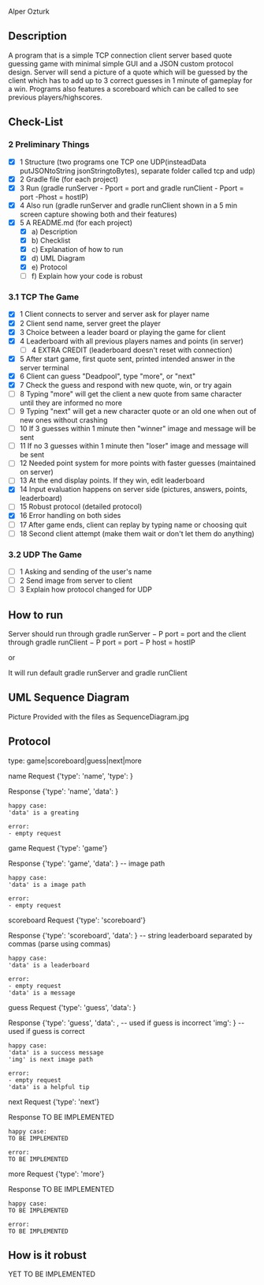 Alper Ozturk

## Description
A program that is a simple TCP connection client server based quote guessing game with minimal simple GUI and a JSON custom protocol design. Server will send a picture of a quote which will be guessed by the client which has to add up to 3 correct guesses in 1 minute of gameplay for a win. Programs also features a scoreboard which can be called to see previous players/highscores.

## Check-List
### 2 Preliminary Things
- [X] 1 Structure (two programs one TCP one UDP(insteadData putJSONtoString jsonStringtoBytes), separate folder called tcp and udp)
- [X] 2 Gradle file (for each project)
- [X] 3 Run (gradle runServer - Pport = port and gradle runClient - Pport = port -Phost = hostIP)
- [X] 4 Also run (gradle runServer and gradle runClient shown in a 5 min screen capture showing both and their features)
- [X] 5 A README.md (for each project)
    - [X] a) Description
    - [X] b) Checklist
    - [X] c) Explanation of how to run
    - [X] d) UML Diagram
    - [X] e) Protocol
    - [ ] f) Explain how your code is robust

### 3.1 TCP The Game
- [X] 1 Client connects to server and server ask for player name
- [X] 2 Client send name, server greet the player
- [X] 3 Choice between a leader board or playing the game for client
- [X] 4 Leaderboard with all previous players names and points (in server)
  - [ ] 4 EXTRA CREDIT (leaderboard doesn't reset with connection)
- [X] 5 After start game, first quote sent, printed intended answer in the server terminal 
- [X] 6 Client can guess "Deadpool", type "more", or "next"
- [X] 7 Check the guess and respond with new quote, win, or try again
- [ ] 8 Typing "more" will get the client a new quote from same character until they are informed no more
- [ ] 9 Typing "next" will get a new character quote or an old one when out of new ones without crashing
- [ ] 10 If 3 guesses within 1 minute then "winner" image and message will be sent
- [ ] 11 If no 3 guesses within 1 minute then "loser" image and message will be sent
- [ ] 12 Needed point system for more points with faster guesses (maintained on server)
- [ ] 13 At the end display points. If they win, edit leaderboard
- [X] 14 Input evaluation happens on server side (pictures, answers, points, leaderboard)
- [ ] 15 Robust protocol (detailed protocol)
- [X] 16 Error handling on both sides
- [ ] 17 After game ends, client can replay by typing name or choosing quit
- [ ] 18 Second client attempt (make them wait or don't let them do anything)

### 3.2 UDP The Game
- [ ] 1 Asking and sending of the user's name
- [ ] 2 Send image from server to client
- [ ] 3 Explain how protocol changed for UDP

## How to run
Server should run through gradle runServer − P port = port and the
client through gradle runClient − P port = port − P host = hostIP

or

It will run default gradle runServer and gradle runClient

## UML Sequence Diagram
Picture Provided with the files as SequenceDiagram.jpg

## Protocol
type: game|scoreboard|guess|next|more

name
  Request
    {'type': 'name',
    'type': <String>}

  Response
    {'type': 'name',
    'data': <String>}

    happy case:
    'data' is a greating

    error:
    - empty request 

game
  Request
        {'type': 'game'}

  Response
        {'type': 'game',
        'data': <String>} -- image path

    happy case:
    'data' is a image path

    error:
    - empty request 

scoreboard
  Request
    {'type': 'scoreboard'}

  Response
    {'type': 'scoreboard',
    'data': <String>} -- string leaderboard separated by commas (parse using commas)

    happy case:
    'data' is a leaderboard

    error:
    - empty request
    'data' is a message

guess
  Request
    {'type': 'guess',
    'data': <String>}

  Response
    {'type': 'guess',
    'data': <String>, -- used if guess is incorrect
    'img': <String>} -- used if guess is correct

    happy case:
    'data' is a success message
    'img' is next image path

    error:
    - empty request 
    'data' is a helpful tip

next
  Request
    {'type': 'next'}

  Response
    TO BE IMPLEMENTED

    happy case:
    TO BE IMPLEMENTED

    error:
    TO BE IMPLEMENTED

more
  Request
    {'type': 'more'}

  Response
    TO BE IMPLEMENTED

    happy case:
    TO BE IMPLEMENTED

    error:
    TO BE IMPLEMENTED

## How is it robust
YET TO BE IMPLEMENTED